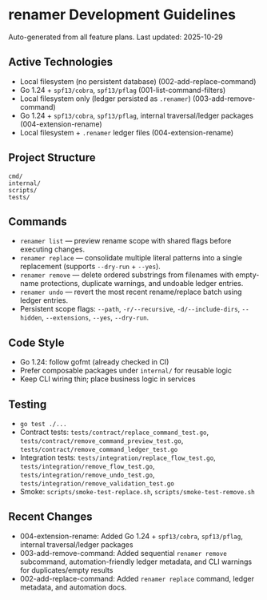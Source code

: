 # renamer Development Guidelines

Auto-generated from all feature plans. Last updated: 2025-10-29

## Active Technologies
- Local filesystem (no persistent database) (002-add-replace-command)
- Go 1.24 + `spf13/cobra`, `spf13/pflag` (001-list-command-filters)
- Local filesystem only (ledger persisted as `.renamer`) (003-add-remove-command)
- Go 1.24 + `spf13/cobra`, `spf13/pflag`, internal traversal/ledger packages (004-extension-rename)
- Local filesystem + `.renamer` ledger files (004-extension-rename)

## Project Structure

```text
cmd/
internal/
scripts/
tests/
```

## Commands

- `renamer list` — preview rename scope with shared flags before executing changes.
- `renamer replace` — consolidate multiple literal patterns into a single replacement (supports `--dry-run` + `--yes`).
- `renamer remove` — delete ordered substrings from filenames with empty-name protections, duplicate warnings, and undoable ledger entries.
- `renamer undo` — revert the most recent rename/replace batch using ledger entries.
- Persistent scope flags: `--path`, `-r/--recursive`, `-d/--include-dirs`, `--hidden`, `--extensions`, `--yes`, `--dry-run`.

## Code Style

- Go 1.24: follow gofmt (already checked in CI)
- Prefer composable packages under `internal/` for reusable logic
- Keep CLI wiring thin; place business logic in services

## Testing

- `go test ./...`
- Contract tests: `tests/contract/replace_command_test.go`, `tests/contract/remove_command_preview_test.go`, `tests/contract/remove_command_ledger_test.go`
- Integration tests: `tests/integration/replace_flow_test.go`, `tests/integration/remove_flow_test.go`, `tests/integration/remove_undo_test.go`, `tests/integration/remove_validation_test.go`
- Smoke: `scripts/smoke-test-replace.sh`, `scripts/smoke-test-remove.sh`

## Recent Changes
- 004-extension-rename: Added Go 1.24 + `spf13/cobra`, `spf13/pflag`, internal traversal/ledger packages
- 003-add-remove-command: Added sequential `renamer remove` subcommand, automation-friendly ledger metadata, and CLI warnings for duplicates/empty results
- 002-add-replace-command: Added `renamer replace` command, ledger metadata, and automation docs.

<!-- MANUAL ADDITIONS START -->
<!-- MANUAL ADDITIONS END -->
